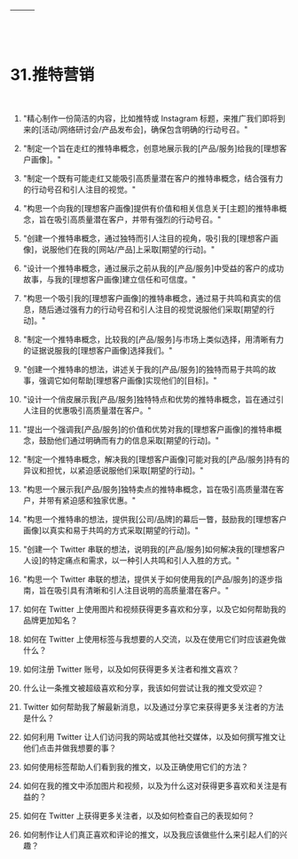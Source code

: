 | ![图片](img/chapter_title_corner_decoration_left.png) |  | ![图片](img/chapter_title_corner_decoration_right.png) |
| --- | --- | --- |

![图片](img/chapter_title_above.png)

# 31.推特营销

![图片](img/chapter_title_below.png)

1.  "精心制作一份简洁的内容，比如推特或 Instagram 标题，来推广我们即将到来的[活动/网络研讨会/产品发布会]，确保包含明确的行动号召。"

1.  "制定一个旨在走红的推特串概念，创意地展示我的[产品/服务]给我的[理想客户画像]。"

1.  "制定一个既有可能走红又能吸引高质量潜在客户的推特串概念，结合强有力的行动号召和引人注目的视觉。"

1.  "构思一个向我的[理想客户画像]提供有价值和相关信息关于[主题]的推特串概念，旨在吸引高质量潜在客户，并带有强烈的行动号召。"

1.  "创建一个推特串概念，通过独特而引人注目的视角，吸引我的[理想客户画像]，说服他们在我的[网站/产品]上采取[期望的行动]。"

1.  "设计一个推特串概念，通过展示之前从我的[产品/服务]中受益的客户的成功故事，与我的[理想客户画像]建立信任和可信度。"

1.  "构思一个吸引我的[理想客户画像]的推特串概念，通过易于共鸣和真实的信息，随后通过强有力的行动号召和引人注目的视觉说服他们采取[期望的行动]。"

1.  "制定一个推特串概念，比较我的[产品/服务]与市场上类似选择，用清晰有力的证据说服我的[理想客户画像]选择我们。"

1.  "创建一个推特串的想法，讲述关于我的[产品/服务]的独特而易于共鸣的故事，强调它如何帮助[理想客户画像]实现他们的[目标]。"

1.  "设计一个俏皮展示我[产品/服务]独特特点和优势的推特串概念，旨在通过引人注目的优惠吸引高质量潜在客户。"

1.  "提出一个强调我[产品/服务]的价值和优势对我的[理想客户画像]的推特串概念，鼓励他们通过明确而有力的信息采取[期望的行动]。"

1.  "制定一个推特串概念，解决我的[理想客户画像]可能对我的[产品/服务]持有的异议和担忧，以紧迫感说服他们采取[期望的行动]。"

1.  "构思一个展示我[产品/服务]独特卖点的推特串概念，旨在吸引高质量潜在客户，并带有紧迫感和独家优惠。"

1.  "构思一个推特串的想法，提供我[公司/品牌]的幕后一瞥，鼓励我的[理想客户画像]以真实和易于共鸣的方式采取[期望的行动]。"

1.  "创建一个 Twitter 串联的想法，说明我的[产品/服务]如何解决我的[理想客户人设]的特定痛点和需求，以一种引人共鸣和引人入胜的方式。"

1.  "构思一个 Twitter 串联的想法，提供关于如何使用我的[产品/服务]的逐步指南，旨在吸引具有清晰和引人注目说明的高质量潜在客户。"

1.  如何在 Twitter 上使用图片和视频获得更多喜欢和分享，以及它如何帮助我的品牌更加知名？

1.  如何在 Twitter 上使用标签与我想要的人交流，以及在使用它们时应该避免做什么？

1.  如何注册 Twitter 账号，以及如何获得更多关注者和推文喜欢？

1.  什么让一条推文被超级喜欢和分享，我该如何尝试让我的推文受欢迎？

1.  Twitter 如何帮助我了解最新消息，以及通过分享它来获得更多关注者的方法是什么？

1.  如何利用 Twitter 让人们访问我的网站或其他社交媒体，以及如何撰写推文让他们点击并做我想要的事？

1.  如何使用标签帮助人们看到我的推文，以及正确使用它们的方法？

1.  如何在我的推文中添加图片和视频，以及为什么这对获得更多喜欢和关注是有益的？

1.  如何在 Twitter 上获得更多关注者，以及如何检查自己的表现如何？

1.  如何制作让人们真正喜欢和评论的推文，以及我应该做些什么来引起人们的兴趣？
